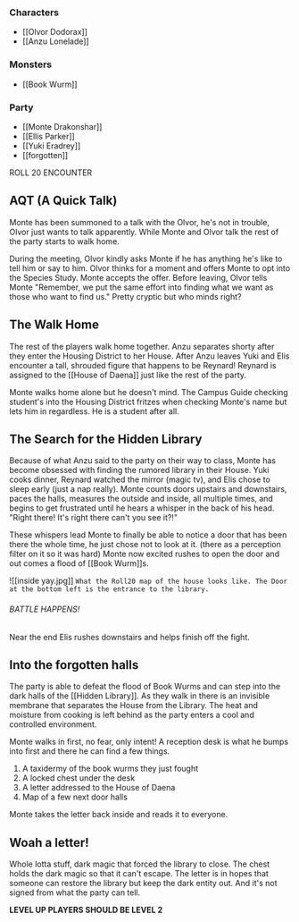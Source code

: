 ### Characters
* [[Olvor Dodorax]]
* [[Anzu Lonelade]]
### Monsters
* [[Book Wurm]]

### Party
* [[Monte Drakonshar]]
* [[Ellis Parker]]
* [[Yuki Eradrey]]
* [[forgotten]]

ROLL 20 ENCOUNTER

## AQT (A Quick Talk)
Monte has been summoned to a talk with the Olvor, he's not in trouble, Olvor just wants to talk apparently. While Monte and Olvor talk the rest of the party starts to walk home. 

During the meeting, Olvor kindly asks Monte if he has anything he's like to tell him or say to him. Olvor thinks for a moment and offers Monte to opt into the Species Study. Monte accepts the offer. Before leaving, Olvor tells Monte "Remember, we put the same effort into finding what we want as those who want to find us." Pretty cryptic but who minds right?

## The Walk Home
The rest of the players walk home together. Anzu separates shorty after they enter the Housing District to her House. After Anzu leaves Yuki and Elis encounter a tall, shrouded figure that happens to be Reynard! Reynard is assigned to the [[House of Daena]] just like the rest of the party. 

Monte walks home alone but he doesn't mind. The Campus Guide checking student's into the Housing District fritzes when checking Monte's name but lets him in regardless. He is a student after all. 

## The Search for the Hidden Library
Because of what Anzu said to the party on their way to class, Monte has become obsessed with finding the rumored library in their House. Yuki cooks dinner, Reynard watched the mirror (magic tv), and Elis chose to sleep early (just a nap really). Monte counts doors upstairs and downstairs, paces the halls, measures the outside and inside, all multiple times, and begins to get frustrated until he hears a whisper in the back of his head. "Right there! It's right there can't you see it?!" 

These whispers lead Monte to finally be able to notice a door that has been there the whole time, he just chose not to look at it. (there as a perception filter on it so it was hard) Monte now excited rushes to open the door and out comes a flood of [[Book Wurm]]s. 

![[inside yay.jpg]]
`What the Roll20 map of the house looks like. The Door at the bottom left is the entrance to the library.`
###### BATTLE HAPPENS!
Near the end Elis rushes downstairs and helps finish off the fight.

## Into the forgotten halls
The party is able to defeat the flood of Book Wurms and can step into the dark halls of the [[Hidden Library]]. As they walk in there is an invisible membrane that separates the House from the Library. The heat and moisture from cooking is left behind as the party enters a cool and controlled environment. 

Monte walks in first, no fear, only intent! A reception desk is what he bumps into first and there he can find a few things. 
1. A taxidermy of the book wurms they just fought
2. A locked chest under the desk
3. A letter addressed to the House of Daena
4. Map of a few next door halls 

Monte takes the letter back inside and reads it to everyone.

## Woah a letter!
Whole lotta stuff, dark magic that forced the library to close. The chest holds the dark magic so that it can't escape. The letter is in hopes that someone can restore the library but keep the dark entity out. And it's not signed from what the party can tell.

**LEVEL UP
PLAYERS SHOULD BE LEVEL 2**

